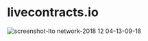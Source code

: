 # livecontracts.io

![screenshot-lto network-2018 12 04-13-09-18](https://user-images.githubusercontent.com/100821/49441206-16a07580-f7c6-11e8-90d5-3b49bca528cc.png)
